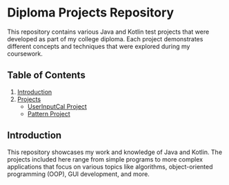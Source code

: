 # Diploma Projects Repository

This repository contains various Java and Kotlin test projects that were developed as part of my college diploma. Each project demonstrates different concepts and techniques that were explored during my coursework.

## Table of Contents

1. [Introduction](#introduction)
2. [Projects](#projects)
   - [UserInputCal Project](https://github.com/Siddhesh2377/GPM-CLG-Test-Projects/blob/master/src/Projects/UserInputCal.java)
   - [Pattern Project](https://github.com/Siddhesh2377/GPM-CLG-Test-Projects/blob/master/src/Projects/PatternClass.java)

## Introduction

This repository showcases my work and knowledge of Java and Kotlin. The projects included here range from simple programs to more complex applications that focus on various topics like algorithms, object-oriented programming (OOP), GUI development, and more.
